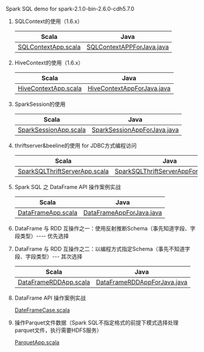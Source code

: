 Spark SQL demo for spark-2.1.0-bin-2.6.0-cdh5.7.0

1. SQLContext的使用（1.6.x）

    Scala  | Java
    ------------- | -------------
    [SQLContextApp.scala](https://github.com/wangjiqing/ImoocSparkSQLProject/tree/master/src/main/scala/com/imooc/spark/SQLContextApp.scala)  | [SQLContextAPPForJava.java](https://github.com/wangjiqing/ImoocSparkSQLProject/tree/master/src/main/java/com/imooc/spark/SQLContextAPPForJava.java)
 
2. HiveContext的使用（1.6.x）

    Scala  | Java
    ------------- | -------------
    [HiveContextApp.scala](https://github.com/wangjiqing/ImoocSparkSQLProject/tree/master/src/main/scala/com/imooc/spark/HiveContextApp.scala)  | [HiveContextAppForJava.java](https://github.com/wangjiqing/ImoocSparkSQLProject/tree/master/src/main/java/com/imooc/spark/HiveContextAppForJava.java)
 
3. SparkSession的使用

   Scala  | Java
   ------------- | -------------
   [SparkSessionApp.scala](https://github.com/wangjiqing/ImoocSparkSQLProject/tree/master/src/main/scala/com/imooc/spark/SparkSessionApp.scala)  | [SparkSessionAppForJava.java](https://github.com/wangjiqing/ImoocSparkSQLProject/tree/master/src/main/java/com/imooc/spark/SparkSessionAppForJava.java)
   
4. thriftserver&beeline的使用 for JDBC方式编程访问

    Scala  | Java
   ------------- | -------------
   [SparkSQLThriftServerApp.scala](https://github.com/wangjiqing/ImoocSparkSQLProject/tree/master/src/main/scala/com/imooc/spark/SparkSQLThriftServerApp.scala)  | [SparkSQLThriftServerAppForJava.java](https://github.com/wangjiqing/ImoocSparkSQLProject/tree/master/src/main/java/com/imooc/spark/SparkSQLThriftServerAppForJava.java)
     
5. Spark SQL 之 DataFrame API 操作案例实战

     Scala  | Java
     ------------- | -------------
     [DataFrameApp.scala](https://github.com/wangjiqing/ImoocSparkSQLProject/tree/master/src/main/scala/com/imooc/spark/DataFrameApp.scala)  | [DataFrameAppForJava.java](https://github.com/wangjiqing/ImoocSparkSQLProject/tree/master/src/main/java/com/imooc/sparkDataFrameAppForJava.java)
     
6. DataFrame 与 RDD 互操作之一：使用反射推断Schema（事先知道字段、字段类型）---- 优先选择
7. DataFrame 与 RDD 互操作之二：以编程方式指定Schema（事先不知道字段、字段类型）--- 其次选择

    Scala  | Java
    ------------- | -------------
    [DataFrameRDDApp.scala](https://github.com/wangjiqing/ImoocSparkSQLProject/tree/master/src/main/scala/com/imooc/spark/DataFrameRDDApp.scala)  | [DataFrameRDDAppForJava.java](https://github.com/wangjiqing/ImoocSparkSQLProject/tree/master/src/main/java/com/imooc/spark/DataFrameRDDAppForJava.java)
   
8. DataFrame API 操作案例实战

    [DateFrameCase.scala](https://github.com/wangjiqing/ImoocSparkSQLProject/tree/master/src/main/scala/com/imooc/spark/DateFrameCase.scala)
    
9. 操作Parquet文件数据（Spark SQL不指定格式的前提下模式选择处理parquet文件，执行需要HDFS服务）
    
    [ParquetApp.scala](https://github.com/wangjiqing/ImoocSparkSQLProject/tree/master/src/main/scala/com/imooc/spark/ParquetApp.scala)